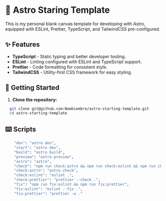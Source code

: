 # 🌟 Astro Staring Template

This is my personal blank canvas template for developing with Astro, equipped with ESLint, Prettier, TypeScript, and TailwindCSS pre-configured.

## ✨ Features

- **TypeScript** - Static typing and better developer tooling.
- **ESLint** - Linting configured with ESLint and TypeScript support.
- **Prettier** - Code formatting for consistent style.
- **TailwindCSS** - Utility-first CSS framework for easy styling.

## 🚀 Getting Started

1. **Clone the repository:**

```sh
  git clone git@github.com:Nombiembre/astro-starting-template.git
  cd astro-starting-template
```


## ⌨️ Scripts

```sh
    "dev": "astro dev",
    "start": "astro dev",
    "build": "astro build",
    "preview": "astro preview",
    "astro": "astro",
    "check": "npm run check:astro && npm run check:eslint && npm run check:prettier",
    "check:astro": "astro check",
    "check:eslint": "eslint .",
    "check:prettier": "prettier --check .",
    "fix": "npm run fix:eslint && npm run fix:prettier",
    "fix:eslint": "eslint --fix .",
    "fix:prettier": "prettier -w ."
```
